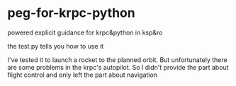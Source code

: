 # peg-for-krpc-python
powered explicit guidance  for krpc&amp;python in ksp&amp;ro

the test.py tells you how to use it

I've tested it to launch a rocket to the planned orbit.
But unfortunately there are some problems in the krpc's autopilot.
So I didn't provide the part about flight control and only left the part about navigation 
